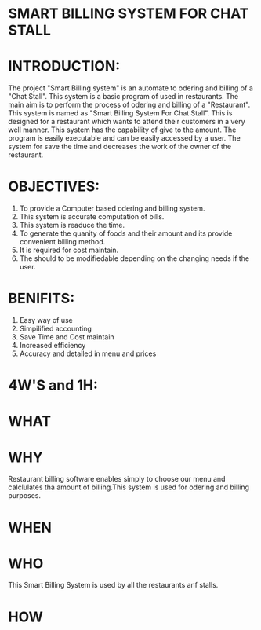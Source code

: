 # SMART BILLING SYSTEM FOR CHAT STALL
# INTRODUCTION:
The project "Smart Billing system" is an automate to odering and billing of a "Chat Stall". This system is a basic program of used in restaurants. The main aim is to perform the process of odering and billing of a "Restaurant". This system is named as "Smart Billing System For Chat Stall". This is designed for a restaurant which wants to attend their customers in a very well manner. This 
system has the capability of give to the amount. The program is easily executable and can be easily accessed by a user. The system for save the time and decreases the work of the owner of the restaurant.

# OBJECTIVES:
1) To provide a Computer based odering and billing system.
2) This system is accurate computation of bills. 
3) This system is readuce the time. 
4) To generate the quanity of foods and their amount and its provide convenient billing method.
5) It is required for cost maintain.
6) The should to be modifiedable depending on the changing needs if the user. 

# BENIFITS:
1) Easy way of use
2) Simpilified accounting
3) Save Time and Cost maintain
4) Increased efficiency
5) Accuracy and detailed in menu and prices 

# 4W'S and 1H:
# WHAT



# WHY
Restaurant billing software enables simply to choose our menu and calclulates tha amount of billing.This system is used for odering and billing purposes. 

# WHEN

# WHO
This Smart Billing System is used by all the restaurants anf stalls.

# HOW





